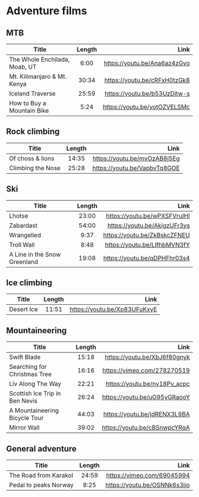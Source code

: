 # Adventure films

## MTB

| Title                                                      | Length           | Link                                                    |
| -----------------------------------------------------------|:----------------:| -------------------------------------------------------:|
|  The Whole Enchilada, Moab, UT                             | 6:00             | <https://youtu.be/Ana6az4zGvo>                          |
|  Mt. Kilimanjaro & Mt. Kenya                               | 30:34            | <https://youtu.be/cRFxH0tzGk8>                          |
|  Iceland Traverse                                          | 25:59            | <https://youtu.be/b53UzDjtw-s>                          |
|  How to Buy a Mountain Bike                                | 5:24             | <https://youtu.be/yotOZVELSMc>                          |

## Rock climbing

| Title                                                      | Length           | Link                                                    |
| -----------------------------------------------------------|:----------------:| -------------------------------------------------------:|
|  Of choss & lions                                          | 14:35            | <https://youtu.be/mvOzAB8j5Eg>                          |
|  Climbing the Nose                                         | 25:28            | <https://youtu.be/VapbvTq8GOE>                          |

## Ski

| Title                                                      | Length           | Link                                                    |
| -----------------------------------------------------------|:----------------:| -------------------------------------------------------:|
|  Lhotse                                                    | 23:00            | <https://youtu.be/wPXSFVruIHI>                          |
|  Zabardast                                                 | 54:00            | <https://youtu.be/AkigzUFr3ys>                          |
|  Wrangelled                                                | 9:37             | <https://youtu.be/ZkBskcZFNEU>                          |
|  Troll Wall                                                | 8:48             | <https://youtu.be/LIfhbMVN3fY>                          |
|  A Line in the Snow Greenland                              | 19:08            | <https://youtu.be/qDPHFhr03s4>                          |

## Ice climbing

| Title                                                      | Length           | Link                                                    |
| -----------------------------------------------------------|:----------------:| -------------------------------------------------------:|
|  Desert Ice                                                | 11:51            | <https://youtu.be/Xp83UFuKxyE>                          |


## Mountaineering

| Title                                                      | Length           | Link                                                    |
| -----------------------------------------------------------|:----------------:| -------------------------------------------------------:|
|  Swift Blade                                               | 15:18            | <https://youtu.be/XbJ6f80gnyk>                          |
|  Searching for Christmas Tree                              | 16:16            | <https://vimeo.com/278270519>                           |
|  Liv Along The Way                                         | 22:21            | <https://youtu.be/ny18Pv_acpc>                          |
|  Scottish Ice Trip in Ben Nevis                            | 26:24            | <https://youtu.be/uG95yGRaooY>                          |
|  A Mountaineering Bicycle Tour                             | 44:03            | <https://youtu.be/jdRENX3L9BA>                          |
|  Mirror Wall                                               | 39:02            | <https://youtu.be/cBSnwpcYRqA>                          |


## General adventure

| Title                                                      | Length           | Link                                                    |
| -----------------------------------------------------------|:----------------:| -------------------------------------------------------:|
|  The Road from Karakol                                     | 24:59            | <https://vimeo.com/69045994>                            |
|  Pedal to peaks Norway                                     | 8:25             | <https://youtu.be/OSNNk6s3iio>                          |
